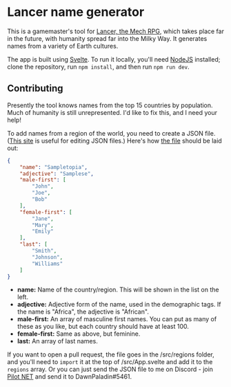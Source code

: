 # Lancer name generator

This is a gamemaster's tool for [Lancer, the Mech RPG](https://massif-press.itch.io/corebook-pdf-free), which takes place far in the future, with humanity spread far into the Milky Way. It generates names from a variety of Earth cultures.

The app is built using [Svelte](https://svelte.dev). To run it locally, you'll need [NodeJS](https://nodejs.org/en/) installed; clone the repository, run `npm install`, and then run `npm run dev`.

## Contributing

Presently the tool knows names from the top 15 countries by population. Much of humanity is still unrepresented. I'd like to fix this, and I need your help!

To add names from a region of the world, you need to create a JSON file. ([This site](https://jsoneditoronline.org/) is useful for editing JSON files.) Here's how [the file](/src/regions/Template.json) should be laid out:

```json
{
	"name": "Sampletopia",
	"adjective": "Samplese",
	"male-first": [
		"John",
		"Joe",
		"Bob"
	],
	"female-first": [
		"Jane",
		"Mary",
		"Emily"
	],
	"last": [
		"Smith",
		"Johnson",
		"Williams"
	]
}
```

- **name:** Name of the country/region. This will be shown in the list on the left.
- **adjective:** Adjective form of the name, used in the demographic tags. If the name is "Africa", the adjective is "African".
- **male-first:** An array of masculine first names. You can put as many of these as you like, but each country should have at least 100.
- **female-first:** Same as above, but feminine.
- **last:** An array of last names.

If you want to open a pull request, the file goes in the /src/regions folder, and you'll need to `import` it at the top of /src/App.svelte and add it to the `regions` array. Or you can just send the JSON file to me on Discord - join [Pilot NET](https://discord.gg/rgkbcCt) and send it to DawnPaladin#5461.

